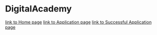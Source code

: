 # DigitalAcademy
[link to Home page](https://rawgit.com/evlogihr/DigitalAcademy/master/Successful%20Application/Successful%20Application.html)
[link to Application page](https://rawgit.com/evlogihr/DigitalAcademy/master/Applicatoin%20Page/TDA%20Application%20Form.html)
[link to Successful Application page](https://rawgit.com/evlogihr/DigitalAcademy/master/Successful%20Application/Successful%20Application.html)